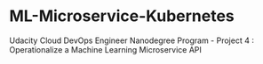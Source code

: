 # ML-Microservice-Kubernetes
Udacity Cloud DevOps Engineer Nanodegree Program - Project 4 : Operationalize a Machine Learning Microservice API
